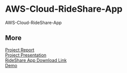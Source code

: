 # AWS-Cloud-RideShare-App
AWS-Cloud-RideShare-App
## More
[Project Report](RideShare_App_Report.pdf)<br>
[Project Presentation](RideShare_App_Presentation.pdf)<br>
[RideShare App Download Link](https://s3.amazonaws.com/gonativeio/static/5c1a2c266825df7936220f1f/app-release.apk)<br>
[Demo](https://youtu.be/NN6HuxzuozU)<br>

